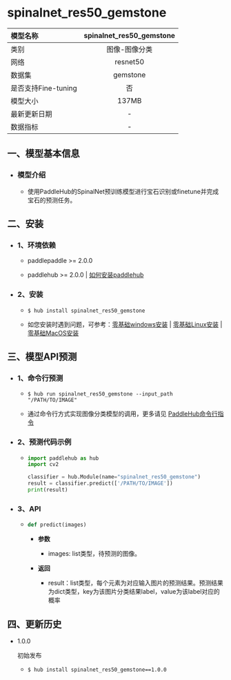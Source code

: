 # spinalnet_res50_gemstone

|模型名称|spinalnet_res50_gemstone|
| :--- | :---: |
|类别|图像-图像分类|
|网络|resnet50|
|数据集|gemstone|
|是否支持Fine-tuning|否|
|模型大小|137MB|
|最新更新日期|-|
|数据指标|-|


## 一、模型基本信息



- ### 模型介绍

  - 使用PaddleHub的SpinalNet预训练模型进行宝石识别或finetune并完成宝石的预测任务。
## 二、安装

- ### 1、环境依赖  

  - paddlepaddle >= 2.0.0  

  - paddlehub >= 2.0.0  | [如何安装paddlehub](../../../../docs/docs_ch/get_start/installation.rst)


- ### 2、安装

  - ```shell
    $ hub install spinalnet_res50_gemstone
    ```
  - 如您安装时遇到问题，可参考：[零基础windows安装](../../../../docs/docs_ch/get_start/windows_quickstart.md)
 | [零基础Linux安装](../../../../docs/docs_ch/get_start/linux_quickstart.md) | [零基础MacOS安装](../../../../docs/docs_ch/get_start/mac_quickstart.md)

## 三、模型API预测

- ### 1、命令行预测

  - ```shell
    $ hub run spinalnet_res50_gemstone --input_path "/PATH/TO/IMAGE"
    ```
  - 通过命令行方式实现图像分类模型的调用，更多请见 [PaddleHub命令行指令](../../../../docs/docs_ch/tutorial/cmd_usage.rst)

- ### 2、预测代码示例

  - ```python
    import paddlehub as hub
    import cv2

    classifier = hub.Module(name="spinalnet_res50_gemstone")
    result = classifier.predict(['/PATH/TO/IMAGE'])
    print(result)
    ```

- ### 3、API

  - ```python
    def predict(images)
    ```

    - **参数**
      - images: list类型，待预测的图像。

    - **返回**
      - result：list类型，每个元素为对应输入图片的预测结果。预测结果为dict类型，key为该图片分类结果label，value为该label对应的概率





## 四、更新历史

* 1.0.0

  初始发布
  - ```shell
    $ hub install spinalnet_res50_gemstone==1.0.0
    ```
